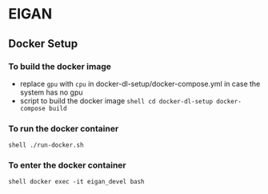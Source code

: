# EIGAN

## Docker Setup

### To build the docker image
- replace `gpu` with `cpu` in docker-dl-setup/docker-compose.yml in case the system has no gpu
- script to build the docker image
`shell
cd docker-dl-setup
docker-compose build
`

### To run the docker container
`shell
./run-docker.sh
`

### To enter the docker container
`shell
docker exec -it eigan_devel bash
`
